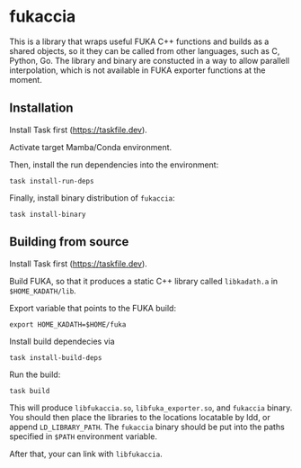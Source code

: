 fukaccia
========

This is a library that wraps useful FUKA C++ functions and builds as a shared objects,
so it they can be called from other languages, such as C, Python, Go.
The library and binary are constucted in a way to allow parallell interpolation,
which is not available in FUKA exporter functions at the moment.

Installation
----
Install Task first (https://taskfile.dev).

Activate target Mamba/Conda environment.

Then, install the run dependencies into the environment:
```shell
task install-run-deps
```

Finally, install binary distribution of `fukaccia`:
```shell
task install-binary
```

Building from source
----

Install Task first (https://taskfile.dev).

Build FUKA, so that it produces a static C++ library called `libkadath.a`
in `$HOME_KADATH/lib`.

Export variable that points to the FUKA build:
```shell
export HOME_KADATH=$HOME/fuka
```

Install build dependecies via
```shell
task install-build-deps
```

Run the build:

```shell
task build
```

This will produce `libfukaccia.so`, `libfuka_exporter.so`, and `fukaccia` binary.
You should then place the libraries to the locations locatable by ldd, or
append `LD_LIBRARY_PATH`. The `fukaccia` binary should be put into the paths
specified in `$PATH` environment variable.

After that, your can link with `libfukaccia`.

